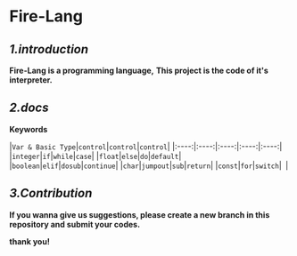 # Fire-Lang



## *1.introduction*

__Fire-Lang is a programming language,__
__This project is the code of it's interpreter.__

## *2.docs*

**Keywords**



|`Var & Basic Type`|`control`|`control`|`control`|
|:----:|:----:|:----:|:----:|:----:|
|`integer`|`if`|`while`|`case`|
|`float`|`else`|`do`|`default`|
|`boolean`|`elif`|`dosub`|`continue`|
|`char`|`jumpout`|`sub`|`return`|
|`const`|`for`|`switch`|` `|

## *3.Contribution*

__If you wanna give us suggestions, please create a new branch in this repository and submit your codes.__

__thank you!__

